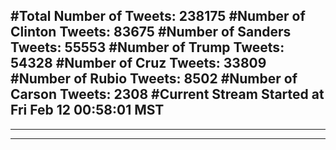 #Total Number of Tweets: 238175 
#Number of Clinton Tweets: 83675
#Number of Sanders Tweets: 55553
#Number of Trump Tweets: 54328
#Number of Cruz Tweets: 33809
#Number of Rubio Tweets: 8502
#Number of Carson Tweets: 2308
#Current Stream Started at Fri Feb 12 00:58:01 MST
---
---
---
